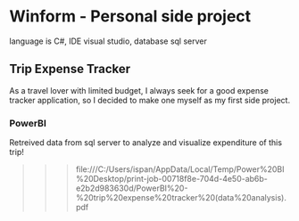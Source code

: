 # Winform - Personal side project
language is C#, IDE visual studio, database sql server
## Trip Expense Tracker
As a travel lover with limited budget, I always seek for a good expense tracker application, so I decided to make one myself as my first side project.
### PowerBI
Retreived data from sql server to analyze and visualize expenditure of this trip!
>>>file:///C:/Users/ispan/AppData/Local/Temp/Power%20BI%20Desktop/print-job-00718f8e-704d-4e50-ab6b-e2b2d983630d/PowerBI%20-%20trip%20expense%20tracker%20(data%20analysis).pdf
